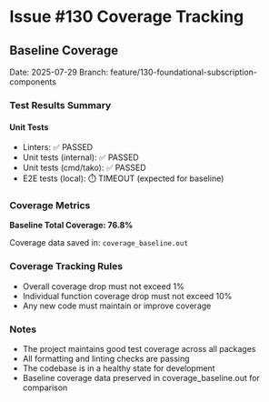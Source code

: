 # Issue #130 Coverage Tracking

## Baseline Coverage

Date: 2025-07-29
Branch: feature/130-foundational-subscription-components

### Test Results Summary

#### Unit Tests
- Linters: ✅ PASSED
- Unit tests (internal): ✅ PASSED  
- Unit tests (cmd/tako): ✅ PASSED
- E2E tests (local): ⏱️ TIMEOUT (expected for baseline)

### Coverage Metrics

**Baseline Total Coverage: 76.8%**

Coverage data saved in: `coverage_baseline.out`

### Coverage Tracking Rules
- Overall coverage drop must not exceed 1%
- Individual function coverage drop must not exceed 10%
- Any new code must maintain or improve coverage

### Notes
- The project maintains good test coverage across all packages
- All formatting and linting checks are passing
- The codebase is in a healthy state for development
- Baseline coverage data preserved in coverage_baseline.out for comparison